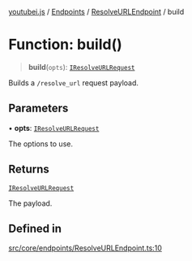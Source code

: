 [youtubei.js](../../../../../README.md) / [Endpoints](../../../README.md) / [ResolveURLEndpoint](../README.md) / build

# Function: build()

> **build**(`opts`): [`IResolveURLRequest`](../../../../Types/interfaces/IResolveURLRequest.md)

Builds a `/resolve_url` request payload.

## Parameters

• **opts**: [`IResolveURLRequest`](../../../../Types/interfaces/IResolveURLRequest.md)

The options to use.

## Returns

[`IResolveURLRequest`](../../../../Types/interfaces/IResolveURLRequest.md)

The payload.

## Defined in

[src/core/endpoints/ResolveURLEndpoint.ts:10](https://github.com/LuanRT/YouTube.js/blob/eb21af33db708f0355f4fb15881f5d4fabc7b06c/src/core/endpoints/ResolveURLEndpoint.ts#L10)

